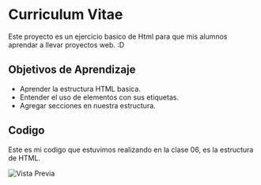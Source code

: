 # Curriculum Vitae

Este proyecto es un ejercicio basico de Html para que mis alumnos aprendar a llevar proyectos web. :D

## Objetivos de Aprendizaje
- Aprender la estructura HTML basica.
- Entender el uso de elementos con sus etiquetas.
- Agregar secciones en nuestra estructura.

## Codigo

Este es mi codigo que estuvimos realizando en la clase 06, es la estructura de HTML.

![Vista Previa](https://i.postimg.cc/7hB9CpS5/Captura-de-pantalla-2024-11-07-a-la-s-7-58-55-p-m.png)

